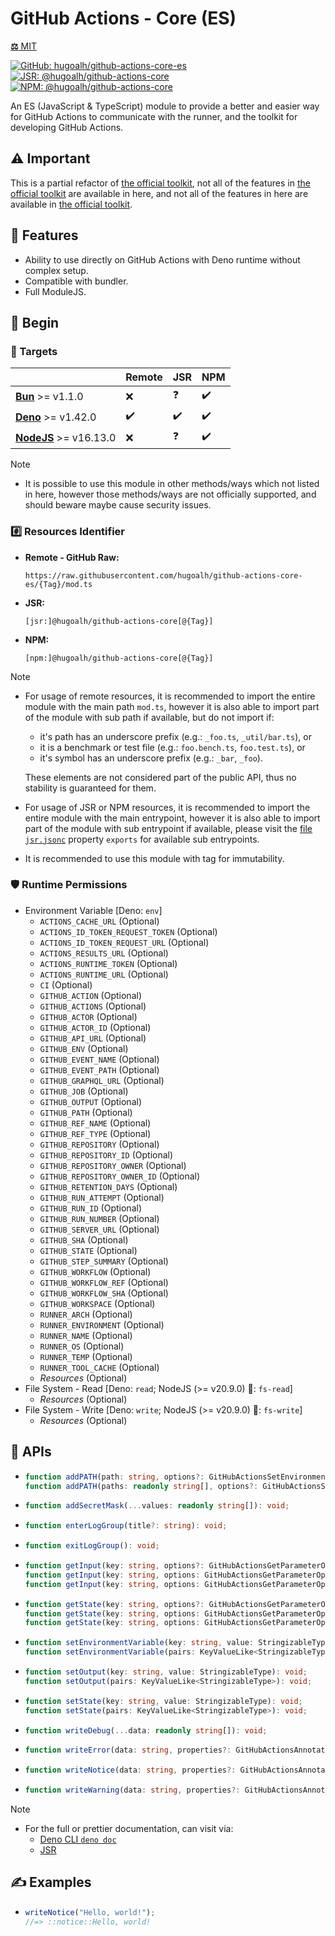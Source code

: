 # GitHub Actions - Core (ES)

[**⚖️** MIT](./LICENSE.md)

[![GitHub: hugoalh/github-actions-core-es](https://img.shields.io/github/v/release/hugoalh/github-actions-core-es?label=hugoalh/github-actions-core-es&labelColor=181717&logo=github&logoColor=ffffff&sort=semver&style=flat "GitHub: hugoalh/github-actions-core-es")](https://github.com/hugoalh/github-actions-core-es)
[![JSR: @hugoalh/github-actions-core](https://img.shields.io/jsr/v/@hugoalh/github-actions-core?label=@hugoalh/github-actions-core&labelColor=F7DF1E&logo=jsr&logoColor=000000&style=flat "JSR: @hugoalh/github-actions-core")](https://jsr.io/@hugoalh/github-actions-core)
[![NPM: @hugoalh/github-actions-core](https://img.shields.io/npm/v/@hugoalh/github-actions-core?label=@hugoalh/github-actions-core&labelColor=CB3837&logo=npm&logoColor=ffffff&style=flat "NPM: @hugoalh/github-actions-core")](https://www.npmjs.com/package/@hugoalh/github-actions-core)

An ES (JavaScript & TypeScript) module to provide a better and easier way for GitHub Actions to communicate with the runner, and the toolkit for developing GitHub Actions.

## ⚠️ Important

[official-toolkit]: https://github.com/actions/toolkit

This is a partial refactor of [the official toolkit][official-toolkit], not all of the features in [the official toolkit][official-toolkit] are available in here, and not all of the features in here are available in [the official toolkit][official-toolkit].

## 🌟 Features

- Ability to use directly on GitHub Actions with Deno runtime without complex setup.
- Compatible with bundler.
- Full ModuleJS.

## 🔰 Begin

### 🎯 Targets

|  | **Remote** | **JSR** | **NPM** |
|:--|:--|:--|:--|
| **[Bun](https://bun.sh/)** >= v1.1.0 | ❌ | ❓ | ✔️ |
| **[Deno](https://deno.land/)** >= v1.42.0 | ✔️ | ✔️ | ✔️ |
| **[NodeJS](https://nodejs.org/)** >= v16.13.0 | ❌ | ❓ | ✔️ |

> [!NOTE]
> - It is possible to use this module in other methods/ways which not listed in here, however those methods/ways are not officially supported, and should beware maybe cause security issues.

### #️⃣ Resources Identifier

- **Remote - GitHub Raw:**
  ```
  https://raw.githubusercontent.com/hugoalh/github-actions-core-es/{Tag}/mod.ts
  ```
- **JSR:**
  ```
  [jsr:]@hugoalh/github-actions-core[@{Tag}]
  ```
- **NPM:**
  ```
  [npm:]@hugoalh/github-actions-core[@{Tag}]
  ```

> [!NOTE]
> - For usage of remote resources, it is recommended to import the entire module with the main path `mod.ts`, however it is also able to import part of the module with sub path if available, but do not import if:
>
>   - it's path has an underscore prefix (e.g.: `_foo.ts`, `_util/bar.ts`), or
>   - it is a benchmark or test file (e.g.: `foo.bench.ts`, `foo.test.ts`), or
>   - it's symbol has an underscore prefix (e.g.: `_bar`, `_foo`).
>
>   These elements are not considered part of the public API, thus no stability is guaranteed for them.
> - For usage of JSR or NPM resources, it is recommended to import the entire module with the main entrypoint, however it is also able to import part of the module with sub entrypoint if available, please visit the [file `jsr.jsonc`](./jsr.jsonc) property `exports` for available sub entrypoints.
> - It is recommended to use this module with tag for immutability.

### 🛡️ Runtime Permissions

- Environment Variable \[Deno: `env`\]
  - `ACTIONS_CACHE_URL` (Optional)
  - `ACTIONS_ID_TOKEN_REQUEST_TOKEN` (Optional)
  - `ACTIONS_ID_TOKEN_REQUEST_URL` (Optional)
  - `ACTIONS_RESULTS_URL` (Optional)
  - `ACTIONS_RUNTIME_TOKEN` (Optional)
  - `ACTIONS_RUNTIME_URL` (Optional)
  - `CI` (Optional)
  - `GITHUB_ACTION` (Optional)
  - `GITHUB_ACTIONS` (Optional)
  - `GITHUB_ACTOR` (Optional)
  - `GITHUB_ACTOR_ID` (Optional)
  - `GITHUB_API_URL` (Optional)
  - `GITHUB_ENV` (Optional)
  - `GITHUB_EVENT_NAME` (Optional)
  - `GITHUB_EVENT_PATH` (Optional)
  - `GITHUB_GRAPHQL_URL` (Optional)
  - `GITHUB_JOB` (Optional)
  - `GITHUB_OUTPUT` (Optional)
  - `GITHUB_PATH` (Optional)
  - `GITHUB_REF_NAME` (Optional)
  - `GITHUB_REF_TYPE` (Optional)
  - `GITHUB_REPOSITORY` (Optional)
  - `GITHUB_REPOSITORY_ID` (Optional)
  - `GITHUB_REPOSITORY_OWNER` (Optional)
  - `GITHUB_REPOSITORY_OWNER_ID` (Optional)
  - `GITHUB_RETENTION_DAYS` (Optional)
  - `GITHUB_RUN_ATTEMPT` (Optional)
  - `GITHUB_RUN_ID` (Optional)
  - `GITHUB_RUN_NUMBER` (Optional)
  - `GITHUB_SERVER_URL` (Optional)
  - `GITHUB_SHA` (Optional)
  - `GITHUB_STATE` (Optional)
  - `GITHUB_STEP_SUMMARY` (Optional)
  - `GITHUB_WORKFLOW` (Optional)
  - `GITHUB_WORKFLOW_REF` (Optional)
  - `GITHUB_WORKFLOW_SHA` (Optional)
  - `GITHUB_WORKSPACE` (Optional)
  - `RUNNER_ARCH` (Optional)
  - `RUNNER_ENVIRONMENT` (Optional)
  - `RUNNER_NAME` (Optional)
  - `RUNNER_OS` (Optional)
  - `RUNNER_TEMP` (Optional)
  - `RUNNER_TOOL_CACHE` (Optional)
  - *Resources* (Optional)
- File System - Read \[Deno: `read`; NodeJS (>= v20.9.0) 🧪: `fs-read`\]
  - *Resources* (Optional)
- File System - Write \[Deno: `write`; NodeJS (>= v20.9.0) 🧪: `fs-write`\]
  - *Resources* (Optional)

## 🧩 APIs

- ```ts
  function addPATH(path: string, options?: GitHubActionsSetEnvironmentVariableOptions): void;
  function addPATH(paths: readonly string[], options?: GitHubActionsSetEnvironmentVariableOptions): void;
  ```
- ```ts
  function addSecretMask(...values: readonly string[]): void;
  ```
- ```ts
  function enterLogGroup(title?: string): void;
  ```
- ```ts
  function exitLogGroup(): void;
  ```
- ```ts
  function getInput(key: string, options?: GitHubActionsGetParameterOptions & { fallback?: true; require?: false; }): string;
  function getInput(key: string, options: GitHubActionsGetParameterOptions & { require: true; }): string;
  function getInput(key: string, options: GitHubActionsGetParameterOptions & { fallback: false; require?: false; }): string | undefined;
  ```
- ```ts
  function getState(key: string, options?: GitHubActionsGetParameterOptions & { fallback?: true; require?: false; }): string;
  function getState(key: string, options: GitHubActionsGetParameterOptions & { require: true; }): string;
  function getState(key: string, options: GitHubActionsGetParameterOptions & { fallback: false; require?: false; }): string | undefined;
  ```
- ```ts
  function setEnvironmentVariable(key: string, value: StringizableType, options?: GitHubActionsSetEnvironmentVariableOptions): void;
  function setEnvironmentVariable(pairs: KeyValueLike<StringizableType>, options?: GitHubActionsSetEnvironmentVariableOptions): void;
  ```
- ```ts
  function setOutput(key: string, value: StringizableType): void;
  function setOutput(pairs: KeyValueLike<StringizableType>): void;
  ```
- ```ts
  function setState(key: string, value: StringizableType): void;
  function setState(pairs: KeyValueLike<StringizableType>): void;
  ```
- ```ts
  function writeDebug(...data: readonly string[]): void;
  ```
- ```ts
  function writeError(data: string, properties?: GitHubActionsAnnotationProperties): void;
  ```
- ```ts
  function writeNotice(data: string, properties?: GitHubActionsAnnotationProperties): void;
  ```
- ```ts
  function writeWarning(data: string, properties?: GitHubActionsAnnotationProperties): void;
  ```

> [!NOTE]
> - For the full or prettier documentation, can visit via:
>   - [Deno CLI `deno doc`](https://docs.deno.com/runtime/reference/cli/documentation_generator/)
>   - [JSR](https://jsr.io/@hugoalh/github-actions-core)

## ✍️ Examples

- ```ts
  writeNotice("Hello, world!");
  //=> ::notice::Hello, world!
  ```
